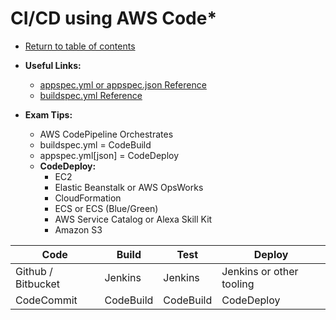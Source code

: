 # CI/CD using AWS Code*

* [Return to table of contents](../../../README.md)

* **Useful Links:**
  * [appspec.yml or appspec.json Reference](https://docs.aws.amazon.com/codedeploy/latest/userguide/reference-appspec-file.html)
  * [buildspec.yml Reference](https://docs.aws.amazon.com/codebuild/latest/userguide/build-spec-ref.html)

* **Exam Tips:**
  * AWS CodePipeline Orchestrates
  * buildspec.yml = CodeBuild
  * appspec.yml[json] = CodeDeploy
  * **CodeDeploy:**
    * EC2
    * Elastic Beanstalk or AWS OpsWorks
    * CloudFormation
    * ECS or ECS (Blue/Green)
    * AWS Service Catalog or Alexa Skill Kit
    * Amazon S3

| Code | Build | Test | Deploy |
| ---- | ----- | ---- | ------ |
| Github / Bitbucket | Jenkins | Jenkins | Jenkins or other tooling |
| CodeCommit | CodeBuild | CodeBuild | CodeDeploy |

